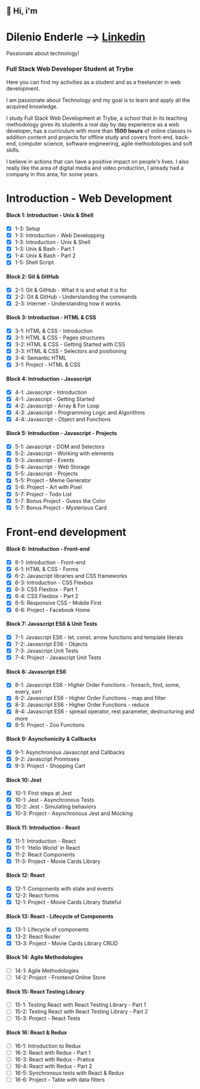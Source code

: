 ## 👋 Hi, i'm
# Dilenio Enderle --> [Linkedin](https://linkedin.com/in/dilenio)
Passionate about technology!

### Full Stack Web Developer Student at Trybe
Here you can find my activities as a student and as a freelancer in web development.

I am passionate about Technology and my goal is to learn and apply all the acquired knowledge.

I study Full Stack Web Development at Trybe, a school that in its teaching methodology gives its students a real day by day experience as a web developer, has a curriculum with more than **1500 hours** of online classes in addition content and projects for offline study and covers front-end, back-end, computer science, software engineering, agile methodologies and soft skills.

I believe in actions that can have a positive impact on people's lives.
I also really like the area of digital media and video production, I already had a company in this area, for some years.

# Introduction - Web Development 

#### Block 1: Introduction - Unix & Shell
- [x] 1-3: Setup
- [x] 1-3: Introduction - Web Developping
- [x] 1-3: Introduction - Unix & Shell
- [x] 1-3: Unix & Bash - Part 1
- [x] 1-4: Unix & Bash - Part 2
- [x] 1-5: Shell Script

#### Block 2: Git & GitHub
- [x] 2-1: Git & GitHub - What it is and what it is for
- [x] 2-2: Git & GitHub - Understanding the commands
- [x] 2-3: Internet - Understanding how it works

#### Block 3: Introduction - HTML & CSS
- [x] 3-1: HTML & CSS - Introduction
- [x] 3-1: HTML & CSS - Pages structures
- [x] 3-2: HTML & CSS - Getting Started with CSS
- [x] 3-3: HTML & CSS - Selectors and positioning
- [x] 3-4: Semantic HTML
- [x] 3-1: Project - HTML & CSS

#### Block 4: Introduction - Javascript
- [x] 4-1: Javascript - Introduction
- [x] 4-1: Javascript - Getting Started
- [x] 4-2: Javascript - Array & For Loop
- [x] 4-3: Javascript - Programming Logic and Algorithms
- [x] 4-4: Javascript - Object and Functions

#### Block 5: Introduction - Javascript - Projects
- [x] 5-1: Javascript - DOM and Selectors
- [x] 5-2: Javascript - Working with elements
- [x] 5-3: Javascript - Events
- [x] 5-4: Javascript - Web Storage
- [x] 5-5: Javascript - Projects
- [x] 5-5: Project - Meme Generator
- [x] 5-6: Project - Art with Pixel
- [x] 5-7: Project - Todo List
- [x] 5-7: Bonus Project - Guess the Color
- [x] 5-7: Bonus Project - Mysterious Card

# Front-end development

#### Block 6: Introduction - Front-end
- [x] 6-1: Introduction - Front-end
- [x] 6-1: HTML & CSS - Forms
- [x] 6-2: Javascript libraries and CSS frameworks
- [x] 6-3: Introduction - CSS Flexbox
- [x] 6-3: CSS Flexbox - Part 1
- [x] 6-4: CSS Flexbox - Part 2
- [x] 6-5: Responsive CSS - Mobile First
- [x] 6-6: Project - Facebook Home

#### Block 7: Javascript ES6 & Unit Tests
- [x] 7-1: Javascript ES6 - let, const, arrow functions and template literals
- [x] 7-2: Javascript ES6 - Objects
- [x] 7-3: Javascript Unit Tests
- [x] 7-4: Project - Javascript Unit Tests

#### Block 8: Javascript ES6
- [x] 8-1: Javascript ES6 - Higher Order Functions - foreach, find, some, every, sort
- [x] 8-2: Javascript ES6 - Higher Order Functions - map and filter
- [x] 8-3: Javascript ES6 - Higher Order Functions - reduce
- [x] 8-4: Javascript ES6 - spread operator, rest parameter, destructuring and more
- [x] 8-5: Project - Zoo Functions

#### Block 9: Asynchonicity & Callbacks
- [x] 9-1: Asynchronous Javascript and Callbacks
- [x] 9-2: Javascript Promisses
- [x] 9-3: Project - Shopping Cart

#### Block 10: Jest
- [x] 10-1: First steps at Jest
- [x] 10-1: Jest - Asynchronous Tests
- [x] 10-2: Jest - Simulating behaviors
- [x] 10-3: Project - Asynchronous Jest and Mocking

#### Block 11: Introduction - React
- [x] 11-1: Introduction - React
- [x] 11-1: 'Hello World' in React
- [x] 11-2: React Components
- [x] 11-3: Project - Movie Cards Library

#### Block 12: React
- [x] 12-1: Components with state and events
- [x] 12-2: React forms
- [x] 12-1: Project - Movie Cards Library Stateful

#### Block 13: React - Lifecycle of Components
- [x] 13-1: Lifecycle of components
- [x] 13-2: React Router
- [x] 13-3: Project - Movie Cards Library CRUD

#### Block 14: Agile Methodologies
- [ ] 14-1: Agile Methodologies
- [ ] 14-2: Project - Frontend Online Store

#### Block 15: React Testing Library
- [ ] 15-1: Testing React with React Testing Library - Part 1
- [ ] 15-2: Testing React with React Testing Library - Part 2
- [ ] 15-3: Project - React Tests

#### Block 16: React & Redux
- [ ] 16-1: Introduction to Redux
- [ ] 16-2: React with Redux - Part 1
- [ ] 16-3: React with Redux - Pratice
- [ ] 16-4: React with Redux - Part 2
- [ ] 16-5: Synchronous tests with React & Redux
- [ ] 16-6: Project - Table with data filters
